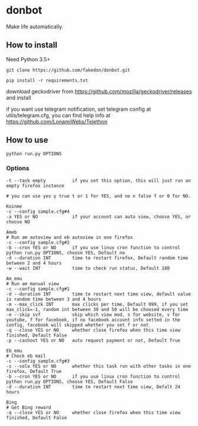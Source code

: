 # donbot
Make life automatically.

## How to install
Need Python 3.5+

`git clone https://github.com/fakedon/donbot.git`

`pip install -r requirements.txt`

download geckodriver from https://github.com/mozilla/geckodriver/releases and install

if you want use telegram notification, set telegram config at utils/telegram.cfg, you can find help info at https://github.com/LonamiWebs/Telethon

## How to use
`python run.py OPTIONS`
### Options
```
-t --task empty          if you set this option, this will just run an empty firefox instance

# you can use yes y true t or 1 for YES, and no n false f or 0 for NO.

Koinme
-c --config sample.cfg#4
-a YES or NO             if your account can auto view, choose YES, or choose NO

Ameb
# Run am autoview and eb autoview in one firefox
-c --config sample.cfg#2
-b --cron YES or NO      if you use linux cron function to control python run.py OPTIONS, choose YES, Default no
-d --duration INT        time to restart firefox, Default random time between 2 and 4 hours
-w --wait INT            time to check run status, Default 180

Am_emu
# Run am manual view
-c --config sample.cfg#1
-d --duration INT        time to restart next time view, default value is random time between 3 and 4 hours
-m --max_click INT       max clicks per time, Default 999, if you set max_click=-1, random int between 30 and 50 will be choosed every time
-e --skip svf            skip which view mod, s for website, v for youtube, f for facebook, if no facebook account info setted in the config, facebook will skipped whether you set f or not
-q --close YES or NO     whether close firefox when this time view finished, Default False
-p --cashout YES or NO   auto request payment or not, Default True

Eb_emu
# Check eb mail
-c --config sample.cfg#3
-s --solo YES or NO      whether this task run with other tasks in one firefox, Default True
-b --cron YES or NO      if you use linux cron function to control python run.py OPTIONS, choose YES, Default False
-d --duration INT        time to restart next time view, Defalt 24 hours

Bing
# Get Bing reward
-q --close YES or NO     whether close firefox when this time view finished, Default False
